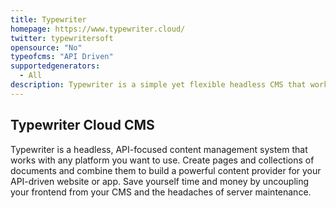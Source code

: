```yaml
---
title: Typewriter
homepage: https://www.typewriter.cloud/
twitter: typewritersoft
opensource: "No"
typeofcms: "API Driven"
supportedgenerators:
  - All
description: Typewriter is a simple yet flexible headless CMS that works with any platform you want to use.
---
```


## Typewriter Cloud CMS

Typewriter is a headless, API-focused content management system that works with any platform you want to use. Create pages and collections of documents and combine them to build a powerful content provider for your API-driven website or app. Save yourself time and money by uncoupling your frontend from your CMS and the headaches of server maintenance.
